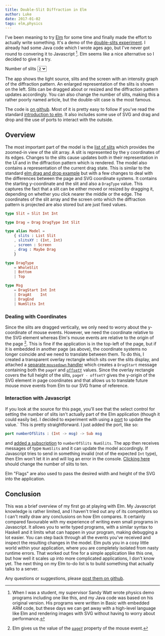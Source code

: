 ```yaml
---
title: Double-Slit Diffraction in Elm
author: Luke
date: 2017-01-02
tags: elm,physics
---
```


I've been meaning to try [Elm](htts://elm-lang.org) for some time and finally made the effort to actually write something. It's a demo of the [double-slits experiment](https://en.wikipedia.org/wiki/Double-slit_experiment). I already had some Java code which I wrote ages ago, but I've never got round to convering it to Javascript [^swatt]. Elm seems like a nice alternative so I decided to give it a try.

[^swatt]: When I was a student, my supervisor Sandy Watt wrote physics demo programs including one like this, and my Java code was based on his original version. His programs were written in Basic with embedded ARM code, but these days we can get away with a high-level language like Elm and rendering images with SVG without having to worry about performance.

<div id="slits" style="width: 700px; margin: 0 auto;"></div>
<div id="controls">
<label for="numSlits">Number of slits</label>
<select id="numSlits" onchange="changeSlits()">
        <option value="1">1</option>
        <option value="2" selected>2</option>
        <option value="3">3</option>
        <option value="4">4</option>
        <option value="5">5</option>
        <option value="6">6</option>
</select>
</div>
<script src="slits.js"></script>
<script>
    var node = document.getElementById('slits');
    var flags = { width: 700, height: 500 }
    var app = Elm.Main.embed(node, flags);
    var nSlitsNode = document.getElementById('numSlits');
    nSlitsNode.options[1].selected = true;
    function changeSlits() {
        app.ports.numberOfSlits.send(Number(nSlitsNode.value));
    }
</script>

The app shows the light source, slits and the screen with an intensity graph of the diffraction pattern. An enlarged representation of the slits is shown on the left. Slits can be dragged about or resized and the diffraction pattern updates accordingly. You can also change the number of slits, making this a rather poorly named article, but the double-slit case is the most famous.

The code is [on github](https://github.com/tekul/elm-slits). Most of it is pretty easy to follow if you've read the standard [introduction to elm](https://guide.elm-lang.org/). It also includes some use of SVG and drag and drop and the use of ports to interact with the outside.

## Overview

The most important part of the model is the [list of slits](https://github.com/tekul/elm-slits/blob/4232544c5f5c74734ada4d81667b788c33044c7f/src/Model.elm#L27) which provides the zoomed-in view of the slit array. A slit is represented by the y coordinates of its edges. Changes to the slits cause updates both in their representation in the UI and in the diffraction pattern which is rendered. The model also contains a representation of the current drag state. This is similar to the standard [elm drag and drop example](http://elm-lang.org/examples/drag) but with a few changes to deal with the differences between the page and SVG coordinate systems. It contains the starting y-coordinate and the slit and also a `DragType` value. This captures the fact that a slit can be either moved or resized by dragging it, depending on whether you click nearer the middle or the edge. The coordinates of the slit array and the screen onto which the diffraction pattern is projected are also stored but are just fixed values.

```elm
type Slit = Slit Int Int

type Drag = Drag DragType Int Slit

type alias Model =
    { slits : List Slit
    , slitsXY : (Int, Int)
    , screen : Screen
    , drag : Maybe Drag
    }

type DragType
    = WholeSlit
    | Bottom
    | Top

type Msg
    = DragStart Int Int
    | DragAt    Int
    | DragEnd
    | NumSlits Int
```

### Dealing with Coordinates

Since the slits are dragged vertically, we only need to worry about the y-coordinate of mouse events. However, we need the coordinate relative to the SVG element whereas Elm's mouse events are relative to the origin of the page [^elm-mouse]. This is fine if the application is in the top-left of the page, but if it is embedded in another page (as above), the coordinate systems no longer coincide and we need to translate between them. To do this, I created a transparent overlay rectangle which sits over the slits display, and attached a [separate `mousedown` handler](https://github.com/tekul/elm-slits/blob/b7ac4326b47b92e97500e88179032ed010dbd315/src/View.elm#L56) which creates a `DragStart` message containing both the `pageY` and [`offsetY`](https://developer.mozilla.org/en-US/docs/Web/API/MouseEvent/offsetY) values. Since the overlay rectangle covers the full height of the slits, `pageY - offsetY` gives the y-origin of the SVG element in page coordinates and that allows us to translate future mouse move events from Elm to our SVG frame of reference.

[^elm-mouse]: Elm gives us the value of the [`pageY`](https://developer.mozilla.org/en-US/docs/Web/API/MouseEvent/pageY) property of the mouse event.

### Interaction with Javascript

If you look at the source for this page, you'll see that the select control for setting the number of slits isn't actually part of the Elm application (though it could easily be). I decided to experiment with using a [port](https://guide.elm-lang.org/interop/javascript.html) to update the value.` This is pretty straightforward. I just added the port, like so:

```elm
port numberOfSlits : (Int -> msg) -> Sub msg
```

and [added a subscription](https://github.com/tekul/elm-slits/blob/4232544c5f5c74734ada4d81667b788c33044c7f/src/Main.elm#L66) to `numberOfSlits NumSlits`. The app then receives messages of type `NumSlits` and it can update the model accordingly. If Javascript tries to send in something invalid (not of the expected `Int` type), then Elm won't let it in and will log an error in the console.
<a href="javascript:void(0)" onclick="app.ports.numberOfSlits.send(10)">Clicking here</a>
should change the number of slits to ten.

Elm "Flags" are also used to pass the desired width and height of the SVG into the application.


## Conclusion

This was a brief overview of my first go at playing with Elm. My Javascript knowledge is rather limited, and I haven't tried out any of its competitors so I can't really draw any conclusions on how Elm compares. It certainly compared favourable with my experience of writing even small programs in Javascript. It allows you to write typed programs, with a similar syntax to Haskell and it limits what can happen in your program, making debugging a lot easier. You can step back through all the events you've received and inspect the resulting changes in the model. Elm puts you in a cosy little world within your application, where you are completely isolated from nasty runtime errors. That worked out fine for a simple application like this one, but how well it scales up into more complicated applications, I don't know yet. The next thing on my Elm to-do list is to build something that actually talks to a server.

Any questions or suggestions, please [post them on github](https://github.com/tekul/elm-slits/issues).
